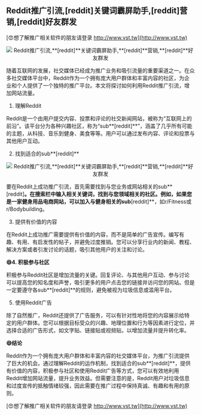 ## **Reddit推广引流,**[reddit]**关键词霸屏助手,**[reddit]**营销,**[reddit]**好友群发**

[😍想了解推广相关软件的朋友请登录 http://www.vst.tw](http://www.vst.tw)

 <center><img src="https://vst.tw/MP4/tuiguang/png/3.png" alt="Reddit推广引流,**[reddit]**关键词霸屏助手,**[reddit]**营销,**[reddit]**好友群发"></center>

随着互联网的发展，社交媒体已经成为推广业务和吸引流量的重要渠道之一。在众多社交媒体平台中，Reddit作为一个拥有庞大用户群体和丰富内容的社区，为企业和个人提供了一个独特的推广平台。本文将探讨如何利用Reddit推广引流，增加网站流量。

1. 理解Reddit

Reddit是一个由用户提交内容、投票和评论的社交新闻网站，被称为“互联网上的前沿”。该平台分为各种兴趣社区，称为“sub**[reddit]**”，涵盖了几乎所有可能的主题，从科技、音乐到健身、美食等等。用户可以通过发布内容、评论和投票与其他用户互动。

2. 找到适合的sub**[reddit]**

 <center><img src="https://vst.tw/MP4/tuiguang/png/1.png" alt="Reddit推广引流,**[reddit]**关键词霸屏助手,**[reddit]**营销,**[reddit]**好友群发"></center>

要在Reddit上成功推广引流，首先需要找到与您业务或网站相关的sub**[reddit]**。在搜索栏中输入相关关键词，找到与您领域相关的社区。例如，如果您是一家健身用品电商网站，可以加入与健身相关的sub**[reddit]**，如r/Fitness或r/Bodybuilding。

3. 提供有价值的内容

在Reddit上成功推广需要提供有价值的内容，而不是简单的广告宣传。编写有趣、有用、有启发性的帖子，并避免过度推销。您可以分享行业内的新闻、教程、解决方案或者引发讨论的话题，吸引其他用户的关注和讨论。

**😄4. 积极参与社区**

积极参与Reddit社区是增加流量的关键。回复评论、与其他用户互动、参与讨论可以提高您的知名度和声誉，吸引更多的用户点击您的链接并访问您的网站。但是一定要遵守各sub**[reddit]**的规则，避免被视为垃圾信息或滥用平台。

5. 使用Reddit广告

除了自然推广，Reddit还提供了广告服务，可以有针对性地将您的内容展示给特定的用户群体。您可以根据目标受众的兴趣、地理位置和行为等因素进行定位，并选择合适的广告形式，如文字贴、链接贴或视频贴，以增加流量并提升转化率。

**😄结论**

Reddit作为一个拥有庞大用户群体和丰富内容的社交媒体平台，为推广引流提供了巨大的机会。通过理解Reddit的运作机制，找到适合的sub**[reddit]**，提供有价值的内容，积极参与社区和使用Reddit广告等方式，您可以有效地利用Reddit增加网站流量，提升业务效益。但需要注意的是，Reddit用户对垃圾信息和过度宣传的抵触情绪较强，因此需要在推广过程中保持真诚、有趣和有用的原则。

[😍想了解推广相关软件的朋友请登录 http://www.vst.tw](http://www.vst.tw)



